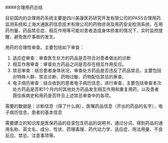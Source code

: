 ####合理用药总结

目前国内的合理用药系统主要是四川美康医药研究开发有限公司的PASS合理用药监测系统和上海大通医药信息技术有限公司的药物咨询及用药安全检测系统，在用药剂量、药品禁忌症、相互作用等可能对患者造成身体损害的情况下，实时监控提醒，避免医疗事故的发生。

用药的合理性审查。主要包括如下审查：
1. 适应症审查：审查医生处方的药品是否符合对患者做出的诊断
2. 相互作用审查：审查处方药品之间是否存在相互作用反应。
3. 禁忌审查：结合患者身体状况，审查处方药品是否违反了药品禁忌，主要包括对特殊人群、禁忌诊断、药物过敏、药物配伍禁忌的审查、
4. 电子病历审查：结合收到的患者电子病历信息，进行审查，主要包括审查本次处方药品是否和1个月内的其他处方药品发生相互作用和重复用药，以及患者既往疾病史和用药是否符合上述禁忌审查中的各项。




需要的数据是：诊断信息（得了什么病），医嘱药品信息（开出的药品的名字），电子病历信息，患者的基本信息



需要建立的知识库是医保药品的目录包含药品的说明书，通过分词，得到药品的通用名称、英文名、成分、性状、药理毒理、药代动力学、适应症、用法用量、不良反应、禁忌、注意事项等。